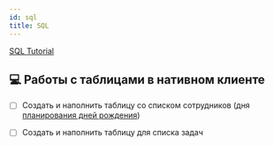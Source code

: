 ```yaml
---
id: sql
title: SQL
---
```


[SQL Tutorial](https://www.w3schools.com/sql/default.asp)

## 💻 Работы с таблицами в нативном клиенте

- [ ] Создать и наполнить таблицу со списком сотрудников (дня [планирования дней рождения](../csharp/04-collections.md))
- [ ] Создать и наполнить таблицу для списка задач

